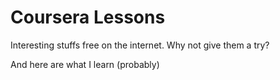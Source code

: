 # Coursera Lessons

Interesting stuffs free on the internet. Why not give them a try?

And here are what I learn (probably)
